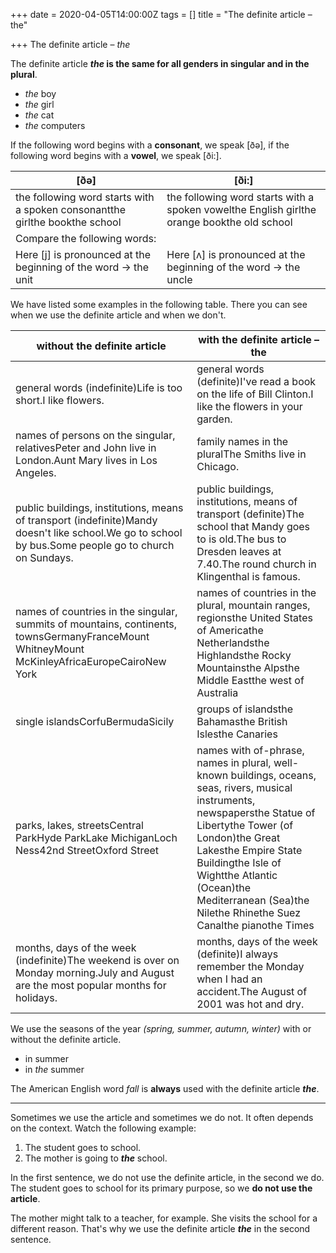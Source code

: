 +++
date = 2020-04-05T14:00:00Z
tags = []
title = "The definite article – the"

+++
The definite article – _the_

The definite article **_the_ is the same for all genders in singular and in the plural**.

* _the_ boy
* _the_ girl
* _the_ cat
* _the_ computers

If the following word begins with a **consonant**, we speak \[ðə\], if the following word begins with a **vowel**, we speak \[ði:\].

| \[ðə\] | \[ði:\] |
| --- | --- |
| the following word starts with a spoken consonantthe girlthe bookthe school | the following word starts with a spoken vowelthe English girlthe orange bookthe old school |
| Compare the following words: |
| Here \[j\] is pronounced at the beginning of the word → the unit | Here \[ʌ\] is pronounced at the beginning of the word → the uncle |

We have listed some examples in the following table. There you can see when we use the definite article and when we don't.

| without the definite article | with the definite article – the |
| --- | --- |
| general words (indefinite)Life is too short.I like flowers. | general words (definite)I've read a book on the life of Bill Clinton.I like the flowers in your garden. |
| names of persons on the singular, relativesPeter and John live in London.Aunt Mary lives in Los Angeles. | family names in the pluralThe Smiths live in Chicago. |
| public buildings, institutions, means of transport (indefinite)Mandy doesn't like school.We go to school by bus.Some people go to church on Sundays. | public buildings, institutions, means of transport (definite)The school that Mandy goes to is old.The bus to Dresden leaves at 7.40.The round church in Klingenthal is famous. |
| names of countries in the singular, summits of mountains, continents, townsGermanyFranceMount WhitneyMount McKinleyAfricaEuropeCairoNew York | names of countries in the plural, mountain ranges, regionsthe United States of Americathe Netherlandsthe Highlandsthe Rocky Mountainsthe Alpsthe Middle Eastthe west of Australia |
| single islandsCorfuBermudaSicily | groups of islandsthe Bahamasthe British Islesthe Canaries |
| parks, lakes, streetsCentral ParkHyde ParkLake MichiganLoch Ness42nd StreetOxford Street | names with of-phrase, names in plural, well-known buildings, oceans, seas, rivers, musical instruments, newspapersthe Statue of Libertythe Tower (of London)the Great Lakesthe Empire State Buildingthe Isle of Wightthe Atlantic (Ocean)the Mediterranean (Sea)the Nilethe Rhinethe Suez Canalthe pianothe Times |
| months, days of the week (indefinite)The weekend is over on Monday morning.July and August are the most popular months for holidays. | months, days of the week (definite)I always remember the Monday when I had an accident.The August of 2001 was hot and dry. |

We use the seasons of the year _(spring, summer, autumn, winter)_ with or without the definite article.

* in summer
* in _the_ summer

The American English word _fall_ is **always** used with the definite article **_the_**.

***

Sometimes we use the article and sometimes we do not. It often depends on the context. Watch the following example:

1. The student goes to school.
2. The mother is going to **_the_** school.

In the first sentence, we do not use the definite article, in the second we do. The student goes to school for its primary purpose, so we **do not use the article**.

The mother might talk to a teacher, for example. She visits the school for a different reason. That's why we use the definite article **_the_** in the second sentence.